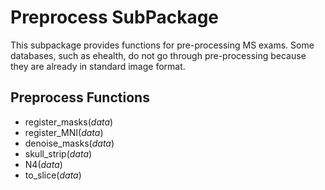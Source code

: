 # Preprocess SubPackage

This subpackage provides functions for pre-processing MS exams. Some databases, such as ehealth, do not go through pre-processing because they are already in standard image format.

## Preprocess Functions

- register_masks(*data*)
- register_MNI(*data*)
- denoise_masks(*data*)
- skull_strip(*data*)
- N4(*data*)
- to_slice(*data*)